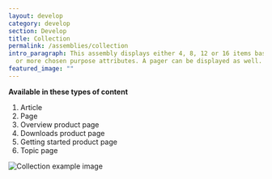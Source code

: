 ```yaml
---
layout: develop
category: develop
section: Develop
title: Collection
permalink: /assemblies/collection
intro_paragraph: This assembly displays either 4, 8, 12 or 16 items based on one
  or more chosen purpose attributes. A pager can be displayed as well.
featured_image: ""
---
```

**Available in these types of content**

1. Article
2. Page
3. Overview product page
4. Downloads product page
5. Getting started product page
6. Topic page

![Collection example image](/design-manual/assets/uploads/collection-example.png)